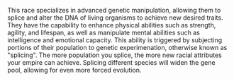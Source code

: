 This race specializes in advanced genetic manipulation, allowing them to splice and alter the DNA of living organisms to achieve new desired traits. They have the capability to enhance physical abilities such as strength, agility, and lifespan, as well as manipulate mental abilities such as intelligence and emotional capacity. This ability is triggered by subjecting portions of their population to genetic experimenation, otherwise known as "splicing". The more population you splice, the more new racial attributes your empire can achieve. Splicing different species will widen the gene pool, allowing for even more forced evolution.